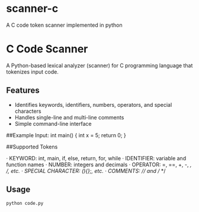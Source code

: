 # scanner-c
A C code token scanner implemented in python

# C Code Scanner

A Python-based lexical analyzer (scanner) for C programming language that tokenizes input code.

## Features
- Identifies keywords, identifiers, numbers, operators, and special characters
- Handles single-line and multi-line comments
- Simple command-line interface
  
##Example Input:
int main() {
    int x = 5;
    return 0;
}

##Supported Tokens

· KEYWORD: int, main, if, else, return, for, while
· IDENTIFIER: variable and function names
· NUMBER: integers and decimals
· OPERATOR: =, ==, +, -, *, /, etc.
· SPECIAL CHARACTER: (){};, etc.
· COMMENTS: // and /* */


## Usage
```bash
python code.py
